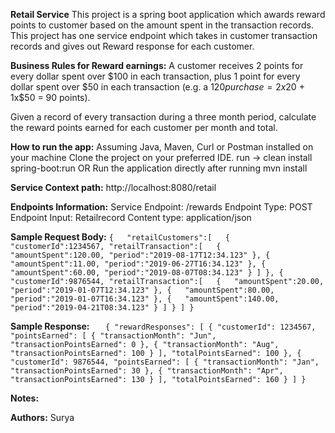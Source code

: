 **Retail Service**
This project is a spring boot application which awards reward points to customer based on the amount spent 
in the transaction records. This project has one service endpoint which takes in customer transaction 
records and gives out Reward response for each customer.

**Business Rules for Reward earnings:**
A customer receives 2 points for every dollar spent over $100 in each transaction, plus 1 point for every dollar spent
over $50 in each transaction
(e.g. a $120 purchase = 2x$20 + 1x$50 = 90 points).

Given a record of every transaction during a three month period, calculate the reward points earned for each 
customer per month and total.

**How to run the app:**
Assuming Java, Maven, Curl or Postman installed on your machine
Clone the project on your preferred IDE.
run -> clean install spring-boot:run
OR
Run the application directly after running mvn install

**Service Context path:** 
http://localhost:8080/retail

**Endpoints Information:**
Service Endpoint: /rewards
Endpoint Type: POST
Endpoint Input: Retailrecord
Content type: application/json

**Sample Request Body:**
   `{  
    "retailCustomers":[  
       {  
          "customerId":1234567,
          "retailTransaction":[  
            {  
                "amountSpent":120.00,
                "period":"2019-08-17T12:34.123"
             },
                        {  
                "amountSpent":11.00,
                "period":"2019-06-27T16:34.123"
             },
                        {  
                "amountSpent":60.00,
                "period":"2019-08-07T08:34.123"
             }
          ]
       },
             {  
          "customerId":9876544,
          "retailTransaction":[  
            {  
                "amountSpent":20.00,
                "period":"2019-01-07T12:34.123"
             },
                        {  
                "amountSpent":80.00,
                "period":"2019-01-07T16:34.123"
             },
                        {  
                "amountSpent":140.00,
                "period":"2019-04-21T08:34.123"
             }
          ]
       }
    ]
   }`
   
**Sample Response:**
`    {
       "rewardResponses": [
           {
               "customerId": 1234567,
               "pointsEarned": [
                   {
                       "transactionMonth": "Jun",
                       "transactionPointsEarned": 0
                   },
                   {
                       "transactionMonth": "Aug",
                       "transactionPointsEarned": 100
                   }
               ],
               "totalPointsEarned": 100
           },
           {
               "customerId": 9876544,
               "pointsEarned": [
                   {
                       "transactionMonth": "Jan",
                       "transactionPointsEarned": 30
                   },
                   {
                       "transactionMonth": "Apr",
                       "transactionPointsEarned": 130
                   }
               ],
               "totalPointsEarned": 160
           }
       ]
    }
`

**Notes:**

**Authors:**
Surya